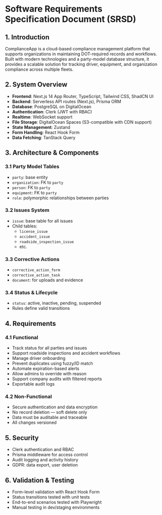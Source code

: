 # Software Requirements Specification Document (SRSD)

## 1. Introduction

ComplianceApp is a cloud-based compliance management platform that supports organizations in maintaining DOT-required records and workflows. Built with modern technologies and a party-model database structure, it provides a scalable solution for tracking driver, equipment, and organization compliance across multiple fleets.

## 2. System Overview

- **Frontend**: Next.js 14 App Router, TypeScript, Tailwind CSS, ShadCN UI
- **Backend**: Serverless API routes (Next.js), Prisma ORM
- **Database**: PostgreSQL on DigitalOcean
- **Authentication**: Clerk (JWT with RBAC)
- **Realtime**: WebSocket support
- **File Storage**: DigitalOcean Spaces (S3-compatible with CDN support)
- **State Management**: Zustand
- **Form Handling**: React Hook Form
- **Data Fetching**: TanStack Query

## 3. Architecture & Components

### 3.1 Party Model Tables

- `party`: base entity
- `organization`: FK to `party`
- `person`: FK to `party`
- `equipment`: FK to `party`
- `role`: polymorphic relationships between parties

### 3.2 Issues System

- `issue`: base table for all issues
- Child tables:
  - `license_issue`
  - `accident_issue`
  - `roadside_inspection_issue`
  - etc.

### 3.3 Corrective Actions

- `corrective_action_form`
- `corrective_action_task`
- `document`: for uploads and evidence

### 3.4 Status & Lifecycle

- `status`: active, inactive, pending, suspended
- Rules define valid transitions

## 4. Requirements

### 4.1 Functional

- Track status for all parties and issues
- Support roadside inspections and accident workflows
- Manage driver onboarding
- Prevent duplicates using fuzzy/ID match
- Automate expiration-based alerts
- Allow admins to override with reason
- Support company audits with filtered reports
- Exportable audit logs

### 4.2 Non-Functional

- Secure authentication and data encryption
- No record deletion — soft delete only
- Data must be auditable and traceable
- All changes versioned

## 5. Security

- Clerk authentication and RBAC
- Prisma middleware for access control
- Audit logging and activity history
- GDPR: data export, user deletion

## 6. Validation & Testing

- Form-level validation with React Hook Form
- Status transitions tested with unit tests
- End-to-end scenarios tested with Playwright
- Manual testing in dev/staging environments

